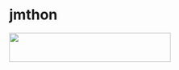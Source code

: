 # jmthon

<p align="left"><a href="https://heroku.com/deploy?template=https://github.com/Aboelmaged/mus1"> <img src="https://img.shields.io/badge/Deploy%20To%20Heroku-purple?style=for-the-badge&logo=heroku" width="320" height="58.45"/></a></p>
